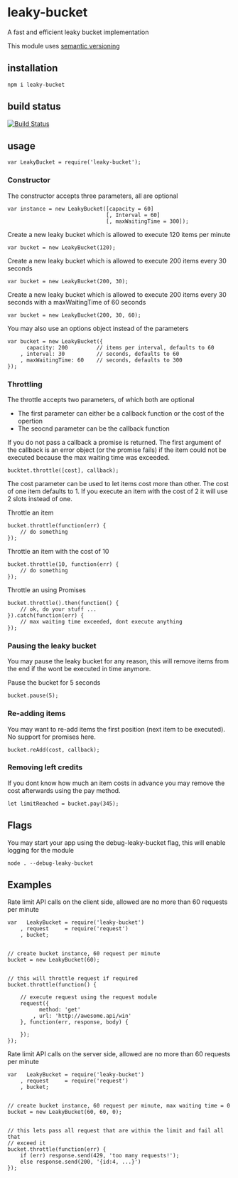 # leaky-bucket

A fast and efficient leaky bucket implementation

This module uses [semantic versioning](http://semver.org/)

## installation

    npm i leaky-bucket

## build status

[![Build Status](https://travis-ci.org/eventEmitter/leaky-bucket.png?branch=master)](https://travis-ci.org/eventEmitter/leaky-bucket)


## usage

    var LeakyBucket = require('leaky-bucket');


### Constructor

The constructor accepts three parameters, all are optional

    var instance = new LeakyBucket([capacity = 60]
                                   [, Interval = 60]
                                   [, maxWaitingTime = 300]);


Create a new leaky bucket which is allowed to execute 120 items per minute

    var bucket = new LeakyBucket(120);


Create a new leaky bucket which is allowed to execute 200 items every 30 seconds

    var bucket = new LeakyBucket(200, 30);


Create a new leaky bucket which is allowed to execute 200 items every 30 seconds with a maxWaitingTime of 60 seconds

    var bucket = new LeakyBucket(200, 30, 60);


You may also use an options object instead of the parameters

    var bucket = new LeakyBucket({
          capacity: 200         // items per interval, defaults to 60
        , interval: 30          // seconds, defaults to 60
        , maxWaitingTime: 60    // seconds, defaults to 300
    });



### Throttling

The throttle accepts two parameters, of which both are optional

- The first parameter can either be a callback function or the cost of the opertion
- The seocnd parameter can be the callback function

If you do not pass a callback a promise is returned. The first argument of the callback is an error object (or the promise fails) if the item could not be executed because the max waiting time was exceeded.


    bucktet.throttle([cost], callback);

The cost parameter can be used to let items cost more than other. The cost of one item defaults to 1. If you execute an item with the cost of 2 it will use 2 slots instead of one.


Throttle an item

    bucket.throttle(function(err) {
        // do something
    });


Throttle an item with the cost of 10

    bucket.throttle(10, function(err) {
        // do something
    });


Throttle an using Promises

    bucket.throttle().then(function() {
        // ok, do your stuff ...
    }).catch(function(err) {
        // max waiting time exceeded, dont execute anything
    });


### Pausing the leaky bucket

You may pause the leaky bucket for any reason, this will remove items from the end if the wont be executed in time anymore.


Pause the bucket for 5 seconds

    bucket.pause(5);


### Re-adding items

You may want to re-add items the first position (next item to be executed). No support for promises here.


    bucket.reAdd(cost, callback);


### Removing left credits

If you dont know how much an item costs in advance you may remove the cost afterwards using the pay method.

    let limitReached = bucket.pay(345);


## Flags

You may start your app using the debug-leaky-bucket flag, this will enable logging for the module

    node . --debug-leaky-bucket


## Examples

Rate limit API calls on the client side, allowed are no more than 60 requests per minute

    var   LeakyBucket = require('leaky-bucket')
        , request     = require('request')
        , bucket;


    // create bucket instance, 60 request per minute
    bucket = new LeakyBucket(60);


    // this will throttle request if required
    bucket.throttle(function() {

        // execute request using the request module
        request({
              method: 'get'
            , url: 'http://awesome.api/win'
        }, function(err, response, body) {

        });
    });




Rate limit API calls on the server side, allowed are no more than 60 requests per minute

    var   LeakyBucket = require('leaky-bucket')
        , request     = require('request')
        , bucket;


    // create bucket instance, 60 request per minute, max waiting time = 0
    bucket = new LeakyBucket(60, 60, 0);


    // this lets pass all request that are within the limit and fail all that
    // exceed it
    bucket.throttle(function(err) {
        if (err) response.send(429, 'too many requests!');
        else response.send(200, '{id:4, ...}')
    });